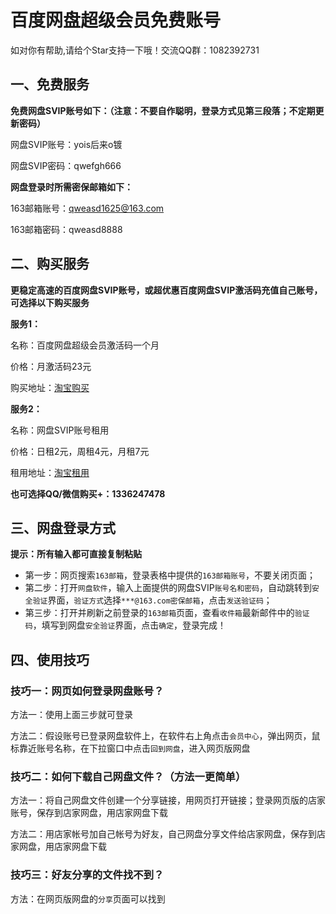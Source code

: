 # 百度网盘超级会员免费账号

如对你有帮助,请给个Star支持一下哦！交流QQ群：1082392731

## 一、免费服务

**免费网盘SVIP账号如下：（注意：不要自作聪明，登录方式见第三段落；不定期更新密码）** 

网盘SVIP账号：yois后来o镀

网盘SVIP密码：qwefgh666

**网盘登录时所需密保邮箱如下：**

163邮箱账号：qweasd1625@163.com

163邮箱密码：qweasd8888

## **二、购买服务**

**更稳定高速的百度网盘SVIP账号，或超优惠百度网盘SVIP激活码充值自己账号，可选择以下购买服务**

**服务1：**

名称：百度网盘超级会员激活码一个月

价格：月激活码23元

购买地址：[淘宝购买](https://item.taobao.com/item.htm?ft=t&id=614142250531)

**服务2：**

名称：网盘SVIP账号租用

价格：日租2元，周租4元，月租7元

租用地址：[淘宝租用](https://item.taobao.com/item.htm?ft=t&id=614480007543)

**也可选择QQ/微信购买+：1336247478**

## 三、网盘登录方式

**提示：所有输入都可直接复制粘贴**

- 第一步：网页搜索`163邮箱`，登录表格中提供的`163邮箱账号`，不要关闭页面；
- 第二步：打开`网盘软件`，输入上面提供的网盘SVIP`账号名和密码`，自动跳转到`安全验证`界面，`验证方式`选择`***@163.com密保邮箱`，点击`发送验证码`；
- 第三步：打开并刷新之前登录的`163邮箱`页面，查看`收件箱`最新邮件中的`验证码`，填写到网盘`安全验证`界面，点击`确定`，登录完成！

## 四、使用技巧

### 技巧一：网页如何登录网盘账号？

方法一：使用上面三步就可登录

方法二：假设账号已登录网盘软件上，在软件右上角点击`会员中心`，弹出网页，鼠标靠近账号名称，在下拉窗口中点击`回到网盘`，进入网页版网盘

### 技巧二：如何下载自己网盘文件？（方法一更简单）

方法一：将自己网盘文件创建一个分享链接，用网页打开链接；登录网页版的店家账号，保存到店家网盘，用店家网盘下载

方法二：用店家帐号加自己帐号为好友，自己网盘分享文件给店家网盘，保存到店家网盘，用店家网盘下载

### 技巧三：好友分享的文件找不到？

方法：在网页版网盘的`分享`页面可以找到
